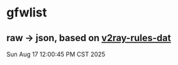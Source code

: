 # gfwlist
## raw -> json, based on [v2ray-rules-dat](https://github.com/Loyalsoldier/v2ray-rules-dat)
Sun Aug 17 12:00:45 PM CST 2025

